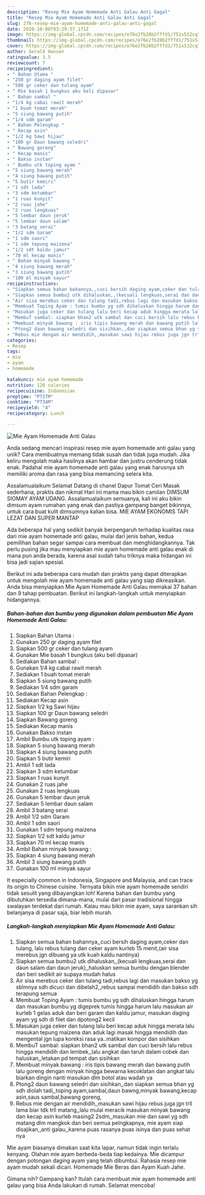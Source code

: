```yaml
---
description: "Resep Mie Ayam Homemade Anti Galau Anti Gagal"
title: "Resep Mie Ayam Homemade Anti Galau Anti Gagal"
slug: 276-resep-mie-ayam-homemade-anti-galau-anti-gagal
date: 2020-10-06T03:29:57.171Z
image: https://img-global.cpcdn.com/recipes/e76e2fb28b2fffd1/751x532cq70/mie-ayam-homemade-anti-galau-foto-resep-utama.jpg
thumbnail: https://img-global.cpcdn.com/recipes/e76e2fb28b2fffd1/751x532cq70/mie-ayam-homemade-anti-galau-foto-resep-utama.jpg
cover: https://img-global.cpcdn.com/recipes/e76e2fb28b2fffd1/751x532cq70/mie-ayam-homemade-anti-galau-foto-resep-utama.jpg
author: Gerald Hansen
ratingvalue: 3.5
reviewcount: 7
recipeingredient:
- " Bahan Utama "
- "250 gr daging ayam filet"
- "500 gr ceker dan tulang ayam"
- " Mie basah 1 bungkus aku beli dipasar"
- " Bahan sambal "
- "1/4 kg cabai rawit merah"
- "1 buah tomat merah"
- "5 siung bawang putih"
- "1/4 sdm garam"
- " Bahan Pelengkap "
- " Kecap asin"
- "1/2 kg Sawi hijau"
- "100 gr Daun bawang seledri"
- " Bawang goreng"
- " Kecap manis"
- " Bakso instan"
- " Bumbu utk toping ayam "
- "5 siung bawang merah"
- "4 siung bawang putih"
- "5 butir kemiri"
- "1 sdt lada"
- "3 sdm ketumbar"
- "1 ruas kunyit"
- "2 ruas jahe"
- "2 ruas lengkuas"
- "5 lembar daun jeruk"
- "5 lembar daun salam"
- "3 batang serai"
- "1/2 sdm Garam"
- "1 sdm saori"
- "1 sdm tepung maizena"
- "1/2 sdt kaldu jamur"
- "70 ml kecap manis"
- " Bahan minyak bawang "
- "4 siung bawang merah"
- "3 siung bawang putih"
- "100 ml minyak sayur"
recipeinstructions:
- "Siapkan semua bahan bahannya,,cuci bersih daging ayam,ceker dan tulang, lalu rebus tulang dan ceker ayam kurleb 15 menit,(air sisa merebus jgn dibuang ya utk kuah kaldu nantinya)"
- "Siapkan semua bumbu2 utk dihaluskan,,(kecuali lengkuas,serai dan daun salam dan daun jeruk),,haluskan semua bumbu dengan blender dan beri sedikit air supaya mudah halus"
- "Air sisa merebus ceker dan tulang tadi,rebus lagi dan masukan bakso yg sblmnya sdh dicuci dan dibelah2,,rebus sampai mendidih dan bakso sdh terapung semua"
- "Membuat Toping Ayam : tumis bumbu yg sdh dihaluskan hingga harum dan masukan bumbu yg digeprek tumis hingga harum lalu masukan air kurleb 1 gelas aduk dan beri garam dan kaldu jamur, masukan daging ayam yg sdh di filet dan dpotong2 kecil"
- "Masukan juga ceker dan tulang lalu beri kecap aduk hingga merata lalu masukan tepung maizena dan aduk lagi masak hingga mendidih dan mengental jgn lupa koreksi rasa ya..matikan kompor dan sisihkan"
- "MembuT sambal: siapkan bhan2 utk sambal dan cuci bersih lalu rebus hingga mendidih dan lembek,,lalu angkat dan taruh dalam cobek dan haluskan,,letakan pd tempat dan sisihkan"
- "Membuat minyak bawang : iris tipis bawang merah dan bawang putih lalu goreng dengan minyak hingga bewarna kecoklatan dan angkat lalu biarkan dingin nanti masukan dlm botol atau wadah ya"
- "Ptong2 daun bawang seledri dan sisihkan,,dan siapkan semua bhan yg sdh diolah tadi,,toping ayam,sambal,daun bawng,minyak bawang,kecap asin,saus sambal,bawang goreng,"
- "Rebus mie dengan air mendidih,,masukan sawi hijau rebus juga jgn trll lama biar tdk trll matang,,lalu mulai meracik masukan minyak bawang dan kecap asin kurleb masing2 2sdm,,masukan mie dan sawi yg sdh matang dlm mangkok dan beri semua pelngkapnya, mie ayam siap disajikan,,anti galau,,karena puas rasanya puas isinya dan puas sehat nya"
categories:
- Resep
tags:
- mie
- ayam
- homemade

katakunci: mie ayam homemade 
nutrition: 120 calories
recipecuisine: Indonesian
preptime: "PT27M"
cooktime: "PT34M"
recipeyield: "4"
recipecategory: Lunch

---
```



![Mie Ayam Homemade Anti Galau](https://img-global.cpcdn.com/recipes/e76e2fb28b2fffd1/751x532cq70/mie-ayam-homemade-anti-galau-foto-resep-utama.jpg)

Anda sedang mencari inspirasi resep mie ayam homemade anti galau yang unik? Cara membuatnya memang tidak susah dan tidak juga mudah. Jika keliru mengolah maka hasilnya akan hambar dan justru cenderung tidak enak. Padahal mie ayam homemade anti galau yang enak harusnya sih memiliki aroma dan rasa yang bisa memancing selera kita.

Assalamualaikum Selamat Datang di chanel Dapur Tomat Ceri Masak sederhana, praktis dan nikmat Hari ini mama mau bikin camilan DIMSUM SIOMAY AYAM UDANG. Assalamualaikum semuanya, kali ini aku bikin dimsum ayam rumahan yang enak dan pastiya gampang banget bikinnya, untuk cara buat kulit dimsumnya kalian bisa. MIE AYAM EKONOMIS TAPI LEZAT DAN SUPER MANTAP

Ada beberapa hal yang sedikit banyak berpengaruh terhadap kualitas rasa dari mie ayam homemade anti galau, mulai dari jenis bahan, kedua pemilihan bahan segar sampai cara membuat dan menghidangkannya. Tak perlu pusing jika mau menyiapkan mie ayam homemade anti galau enak di mana pun anda berada, karena asal sudah tahu triknya maka hidangan ini bisa jadi sajian spesial.


Berikut ini ada beberapa cara mudah dan praktis yang dapat diterapkan untuk mengolah mie ayam homemade anti galau yang siap dikreasikan. Anda bisa menyiapkan Mie Ayam Homemade Anti Galau memakai 37 bahan dan 9 tahap pembuatan. Berikut ini langkah-langkah untuk menyiapkan hidangannya.

<!--inarticleads1-->

##### Bahan-bahan dan bumbu yang digunakan dalam pembuatan Mie Ayam Homemade Anti Galau:

1. Siapkan  Bahan Utama :
1. Gunakan 250 gr daging ayam filet
1. Siapkan 500 gr ceker dan tulang ayam
1. Gunakan  Mie basah 1 bungkus (aku beli dipasar)
1. Sediakan  Bahan sambal :
1. Gunakan 1/4 kg cabai rawit merah
1. Sediakan 1 buah tomat merah
1. Siapkan 5 siung bawang putih
1. Sediakan 1/4 sdm garam
1. Sediakan  Bahan Pelengkap :
1. Sediakan  Kecap asin
1. Siapkan 1/2 kg Sawi hijau
1. Siapkan 100 gr Daun bawang seledri
1. Siapkan  Bawang goreng
1. Sediakan  Kecap manis
1. Gunakan  Bakso instan
1. Ambil  Bumbu utk toping ayam :
1. Siapkan 5 siung bawang merah
1. Siapkan 4 siung bawang putih
1. Siapkan 5 butir kemiri
1. Ambil 1 sdt lada
1. Siapkan 3 sdm ketumbar
1. Siapkan 1 ruas kunyit
1. Gunakan 2 ruas jahe
1. Gunakan 2 ruas lengkuas
1. Gunakan 5 lembar daun jeruk
1. Sediakan 5 lembar daun salam
1. Ambil 3 batang serai
1. Ambil 1/2 sdm Garam
1. Ambil 1 sdm saori
1. Gunakan 1 sdm tepung maizena
1. Siapkan 1/2 sdt kaldu jamur
1. Siapkan 70 ml kecap manis
1. Ambil  Bahan minyak bawang :
1. Siapkan 4 siung bawang merah
1. Ambil 3 siung bawang putih
1. Gunakan 100 ml minyak sayur


It especially common in Indonesia, Singapore and Malaysia, and can trace its origin to Chinese cuisine. Ternyata bikin mie ayam homemade sendiri tidak sesulit yang dibayangkan loh! Karena bahan dan bumbu yang dibutuhkan tersedia dimana-mana, mulai dari pasar tradisional hingga swalayan terdekat dari rumah. Kalau mau bikin mie ayam, saya sarankan sih belanjanya di pasar saja, biar lebih murah. 

<!--inarticleads2-->

##### Langkah-langkah menyiapkan Mie Ayam Homemade Anti Galau:

1. Siapkan semua bahan bahannya,,cuci bersih daging ayam,ceker dan tulang, lalu rebus tulang dan ceker ayam kurleb 15 menit,(air sisa merebus jgn dibuang ya utk kuah kaldu nantinya)
1. Siapkan semua bumbu2 utk dihaluskan,,(kecuali lengkuas,serai dan daun salam dan daun jeruk),,haluskan semua bumbu dengan blender dan beri sedikit air supaya mudah halus
1. Air sisa merebus ceker dan tulang tadi,rebus lagi dan masukan bakso yg sblmnya sdh dicuci dan dibelah2,,rebus sampai mendidih dan bakso sdh terapung semua
1. Membuat Toping Ayam : tumis bumbu yg sdh dihaluskan hingga harum dan masukan bumbu yg digeprek tumis hingga harum lalu masukan air kurleb 1 gelas aduk dan beri garam dan kaldu jamur, masukan daging ayam yg sdh di filet dan dpotong2 kecil
1. Masukan juga ceker dan tulang lalu beri kecap aduk hingga merata lalu masukan tepung maizena dan aduk lagi masak hingga mendidih dan mengental jgn lupa koreksi rasa ya..matikan kompor dan sisihkan
1. MembuT sambal: siapkan bhan2 utk sambal dan cuci bersih lalu rebus hingga mendidih dan lembek,,lalu angkat dan taruh dalam cobek dan haluskan,,letakan pd tempat dan sisihkan
1. Membuat minyak bawang : iris tipis bawang merah dan bawang putih lalu goreng dengan minyak hingga bewarna kecoklatan dan angkat lalu biarkan dingin nanti masukan dlm botol atau wadah ya
1. Ptong2 daun bawang seledri dan sisihkan,,dan siapkan semua bhan yg sdh diolah tadi,,toping ayam,sambal,daun bawng,minyak bawang,kecap asin,saus sambal,bawang goreng,
1. Rebus mie dengan air mendidih,,masukan sawi hijau rebus juga jgn trll lama biar tdk trll matang,,lalu mulai meracik masukan minyak bawang dan kecap asin kurleb masing2 2sdm,,masukan mie dan sawi yg sdh matang dlm mangkok dan beri semua pelngkapnya, mie ayam siap disajikan,,anti galau,,karena puas rasanya puas isinya dan puas sehat nya


Mie ayam biasanya dimakan saat kita lapar, namun tidak ingin terlalu kenyang. Olahan mie ayam berbeda-beda tiap kedainya. Mie dicampur dengan potongan daging ayam yang telah dibumbui. Rahasia resep mie ayam mudah sekali dicari. Homemade Mie Beras dan Ayam Kuah Jahe. 

Gimana nih? Gampang kan? Itulah cara membuat mie ayam homemade anti galau yang bisa Anda lakukan di rumah. Selamat mencoba!
